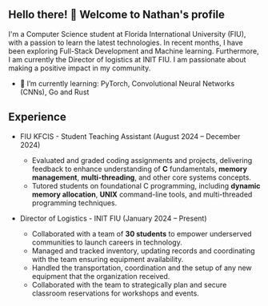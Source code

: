 ## Hello there! 👋 Welcome to Nathan's profile

I'm a Computer Science student at Florida International University (FIU), with a passion to learn the latest technologies. In recent months, I have been exploring Full-Stack Development and Machine learning. Furthermore, I am currently the Director of logistics at INIT FIU. I am passionate about making a positive impact in my community. 

- 🌱 I’m currently learning: PyTorch, Convolutional Neural Networks (CNNs), Go and Rust


Experience
---


- FIU KFCIS - Student Teaching Assistant  (August 2024 – December 2024)
  *   Evaluated and graded coding assignments and projects, delivering feedback to enhance understanding of
**C** fundamentals, **memory management**, **multi-threading**, and other core systems concepts.
  *  Tutored students on foundational C programming, including **dynamic memory allocation**, **UNIX**
command-line tools, and multi-threaded programming techniques.

- Director of Logistics - INIT FIU  (January 2024 – Present)
  *   Collaborated with a team of **30 students** to empower underserved communities to launch careers in technology.
  *   Managed and tracked inventory, updating records and coordinating with the team ensuring equipment availability.
  *   Handled the transportation, coordination and the setup of any new equipment that the organization received.
  *   Collaborated with the team to strategically plan and secure classroom reservations for workshops and events.

